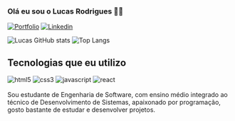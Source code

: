 ### Olá eu sou o Lucas Rodrigues 👋🏻

[![Portfolio](https://img.shields.io/badge/website-000000?style=for-the-badge&logo=About.me&logoColor=white)](https://portfolio-lucashapr.vercel.app) [![Linkedin](https://img.shields.io/badge/LinkedIn-0077B5?style=for-the-badge&logo=linkedin&logoColor=white)](https://www.linkedin.com/in/lucas-henrique-b72567259/)

![Lucas GitHub stats](https://github-readme-stats.vercel.app/api?username=LucasHapr&show_icons=true&theme=tokyonight) 
![Top Langs](https://github-readme-stats.vercel.app/api/top-langs/?username=LucasHapr&size_weight=0.5&count_weight=0.5)
## Tecnologias que eu utilizo

<div style="display: inline block">
  <img aling="center" alt="html5" src="https://img.shields.io/badge/HTML5-E34F26?style=for-the-badge&logo=html5&logoColor=white">
  <img aling="center" alt="css3" src="https://img.shields.io/badge/CSS3-1572B6?style=for-the-badge&logo=css3&logoColor=white">
  <img aling="center" alt="javascript" src="https://img.shields.io/badge/JavaScript-F7DF1E?style=for-the-badge&logo=javascript&logoColor=black">
  <img aling="center" alt="react" src="https://img.shields.io/badge/React-20232A?style=for-the-badge&logo=react&logoColor=61DAFB">
</div>
<br>
Sou estudante de Engenharia de Software, com ensino médio integrado ao técnico de Desenvolvimento de Sistemas, 
apaixonado por programação, gosto bastante de estudar e desenvolver projetos.

<!--![snake gif](https://github.com/LucasHapr/LucasHapr/blob/output/github-contribution-grid-snake.svg)-->
